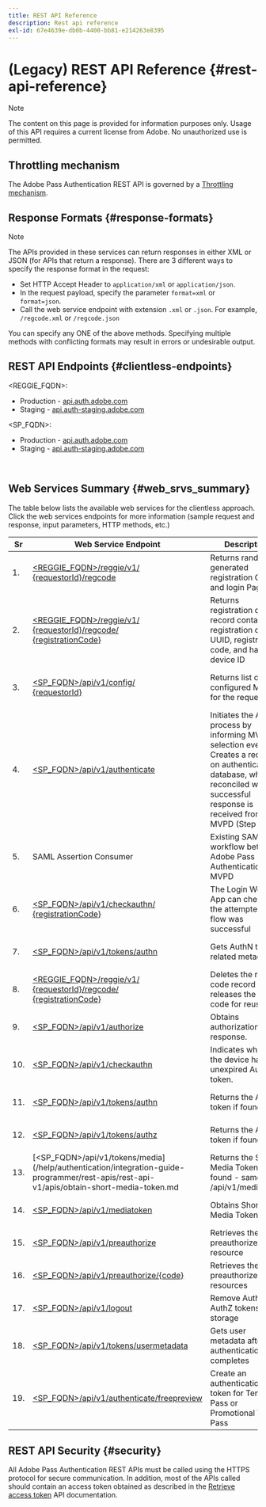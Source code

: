 ```yaml
---
title: REST API Reference
description: Rest api reference
exl-id: 67e4639e-db0b-4400-bb81-e214263e8395
---
```

# (Legacy) REST API Reference {#rest-api-reference}

>[!NOTE]
>
>The content on this page is provided for information purposes only. Usage of this API requires a current license from Adobe. No unauthorized use is permitted.

## Throttling mechanism

The Adobe Pass Authentication REST API is governed by a [Throttling mechanism](/help/authentication/integration-guide-programmers/throttling-mechanism.md).

## Response Formats {#response-formats}


>[!NOTE] 
>
> The APIs provided in these services can return responses in either XML or JSON (for APIs that return a response). There are 3 different ways to specify the response format in the request:
>
>* Set HTTP Accept Header to `application/xml` or `application/json`.
>* In the request payload, specify the parameter `format=xml` or `format=json`.
>* Call the web service endpoint with extension `.xml` or `.json`. For example, `/regcode.xml` or `/regcode.json`
>
>You can specify any ONE of the above methods. Specifying multiple methods with conflicting formats may result in errors or undesirable output.

## REST API Endpoints {#clientless-endpoints}

<REGGIE_FQDN>:

* Production - [api.auth.adobe.com](http://api.auth.adobe.com/)
* Staging - [api.auth-staging.adobe.com](http://api.auth-staging.adobe.com/)

<SP_FQDN>:

* Production - [api.auth.adobe.com](http://api.auth.adobe.com/)
* Staging - [api.auth-staging.adobe.com](http://api.auth-staging.adobe.com/)

</br>


## Web Services Summary {#web_srvs_summary}

The table below lists the available web services for the clientless approach. Click the web services endpoints for more information (sample request and response, input parameters, HTTP methods, etc.)

  
| Sr  | Web Service Endpoint                                                                                                                                                                           | Description                                                                                                                                                                                | <!--[Diag.  </br>Ref](http://tve.helpdocsonline.com/api-reference-v2-test#illustration)-->. | Hosted At                                                 | Called By                   |
|-----|------------------------------------------------------------------------------------------------------------------------------------------------------------------------------------------------|--------------------------------------------------------------------------------------------------------------------------------------------------------------------------------------------|---------------------------------------------------------------------------------------------|-----------------------------------------------------------|-----------------------------|
| 1.  | [<REGGIE_FQDN>/reggie/v1/  </br>  {requestorId}/regcode](/help/authentication/integration-guide-programmers/legacy/rest-api-v1/apis/registration-code-request.md)                              | Returns randomly generated registration Code and login Page URI                                                                                                                            | 2                                                                                           | Adobe  </br>Reg Code Service                              | Smart Device                |
| 2.  | [<REGGIE_FQDN>/reggie/v1/  </br>  {requestorId}/regcode/  </br>  {registrationCode}](/help/authentication/integration-guide-programmers/legacy/rest-api-v1/apis/return-registration-record.md) | Returns registration code record containing registration code UUID, registration code, and hashed device ID                                                                                | 8                                                                                           | Adobe  </br>Reg Code Service                              | Adobe Pass Authentication   |
| 3.  | [<SP_FQDN>/api/v1/config/  </br>  {requestorId}](/help/authentication/integration-guide-programmers/legacy/rest-api-v1/apis/provide-mvpd-list.md)                                              | Returns list of configured MVPDs for the requestor                                                                                                                                         | 5                                                                                           | Adobe  </br>Adobe Pass  </br>authentication  </br>Service | Login  </br>Web  </br>App   |
| 4.  | [<SP_FQDN>/api/v1/authenticate](/help/authentication/integration-guide-programmers/legacy/rest-api-v1/apis/initiate-authentication.md)                                                         | Initiates the AuthN process by informing MVPD selection event. Creates a record on authentication database, which is reconciled when a successful response is received from MVPD (Step 13) | 7                                                                                           | Adobe  </br>Adobe Pass  </br>authentication  </br>Service | Login  </br>Web  </br>App   |
| 5.  | SAML Assertion Consumer                                                                                                                                                                        | Existing SAML workflow between Adobe Pass Authentication and MVPD                                                                                                                          | 13                                                                                          | Adobe Pass  </br>authentication  </br>Service             | Adobe Pass Authentication   |
| 6.  | [<SP_FQDN>/api/v1/checkauthn/  </br>  {registrationCode}](/help/authentication/integration-guide-programmers/legacy/rest-api-v1/apis/check-authentication-flow-by-second-screen-web-app.md)    | The Login Web App can check if the attempted login flow was successful                                                                                                                     |                                                                                             | Adobe Pass  </br>authentication   </br>Service            | Login   </br>Web   </br>App |
| 7.  | [<SP_FQDN>/api/v1/tokens/authn](/help/authentication/integration-guide-programmers/legacy/rest-api-v1/apis/retrieve-authentication-token.md)                                                   | Gets AuthN token related metadata                                                                                                                                                          | 15                                                                                          | Adobe Pass  </br>authentication  </br>Service             | Smart Device                |
| 8.  | [<REGGIE_FQDN>/reggie/v1/  </br>  {requestorId}/regcode/  </br>  {registrationCode}](/help/authentication/integration-guide-programmers/legacy/rest-api-v1/apis/delete-registration-record.md) | Deletes the reg code record and releases the reg code for reuse                                                                                                                            | 16                                                                                          | Adobe  </br>Reg Code Service                              | Adobe Pass Authentication   |
| 9.  | [<SP_FQDN>/api/v1/authorize](/help/authentication/integration-guide-programmers/legacy/rest-api-v1/apis/initiate-authorization.md)                                                             | Obtains authorization response.                                                                                                                                                            | 17                                                                                          | Adobe Pass  </br>authentication  </br>Service             | Smart Device                |
| 10. | [<SP_FQDN>/api/v1/checkauthn](/help/authentication/integration-guide-programmers/legacy/rest-api-v1/apis/check-authentication-token.md)                                                        | Indicates whether the device has an unexpired AuthN token.                                                                                                                                 |                                                                                             | Adobe Pass  </br>authentication  </br>Service             | Smart Device                |
| 11. | [<SP_FQDN>/api/v1/tokens/authn](/help/authentication/integration-guide-programmers/legacy/rest-api-v1/apis/retrieve-authentication-token.md)                                                   | Returns the AuthN token if found.                                                                                                                                                          |                                                                                             | Adobe Pass  </br>authentication  </br>Service             | Smart Device                |
| 12. | [<SP_FQDN>/api/v1/tokens/authz](/help/authentication/integration-guide-programmers/legacy/rest-api-v1/apis/retrieve-authorization-token.md)                                                    | Returns the AuthZ token if found.                                                                                                                                                          |                                                                                             | Adobe Pass  </br>authentication  </br>Service             | Smart Device                |
| 13. | [<SP_FQDN>/api/v1/tokens/media](/help/authentication/integration-guide-programmer/rest-apis/rest-api-v1/apis/obtain-short-media-token.md                                                       | Returns the Short Media Token if found - same as /api/v1/mediatoken                                                                                                                        |                                                                                             | Adobe Pass  </br>authentication  </br>Service             | Smart Device                |
| 14. | [<SP_FQDN>/api/v1/mediatoken](/help/authentication/integration-guide-programmers/legacy/rest-api-v1/apis/obtain-short-media-token.md)                                                          | Obtains Short Media Token                                                                                                                                                                  |                                                                                             | Adobe Pass  </br>authentication  </br>Service             | Smart Device                |
| 15. | [<SP_FQDN>/api/v1/preauthorize](/help/authentication/integration-guide-programmers/legacy/rest-api-v1/apis/retrieve-list-of-preauthorized-resources.md)                                        | Retrieves the list of preauthorized resource                                                                                                                                               |                                                                                             | Adobe Pass  </br>authentication  </br>Service             | Smart Device                |
| 16. | [<SP_FQDN>/api/v1/preauthorize/{code}](/help/authentication/integration-guide-programmers/legacy/rest-api-v1/apis/retrieve-list-of-preauthorized-resources-by-second-screen-web-app.md)        | Retrieves the list of preauthorized resources                                                                                                                                              |                                                                                             | Adobe Pass  </br>authentication  </br>Service             | Login Web App               |
| 17. | [<SP_FQDN>/api/v1/logout](/help/authentication/integration-guide-programmers/legacy/rest-api-v1/apis/initiate-logout.md)                                                                       | Remove AuthN and AuthZ tokens from storage                                                                                                                                                 |                                                                                             | Adobe Pass  </br>authentication   </br>Service            | Smart Device                |
| 18. | [<SP_FQDN>/api/v1/tokens/usermetadata](/help/authentication/integration-guide-programmers/legacy/rest-api-v1/apis/user-metadata.md)                                                            | Gets user metadata after authentication flow completes                                                                                                                                     | N/A                                                                                         | N/A                                                       | Smart Device                |
| 19. | [<SP_FQDN>/api/v1/authenticate/freepreview](/help/authentication/integration-guide-programmers/legacy/rest-api-v1/apis/free-preview-for-temp-pass-and-promotional-temp-pass.md)                | Create an authentication token for Temp Pass or Promotional Temp Pass                                                                                                                      | N/A                                                                                         | Adobe Pass  </br>authentication  </br>Service             | Smart Device                |


## REST API Security {#security}

All Adobe Pass Authentication REST APIs must be called using the HTTPS protocol for secure communication. In addition, most of the APIs called should contain an access token obtained as described in the [Retrieve access token](../../rest-apis/rest-api-dcr/apis/dynamic-client-registration-apis-retrieve-access-token.md) API documentation.
